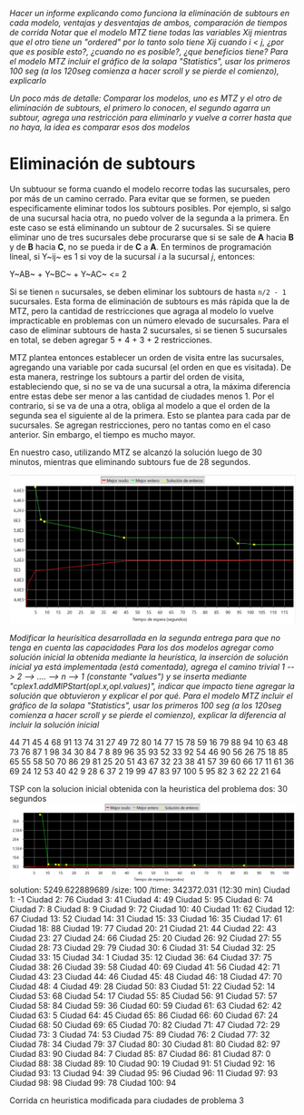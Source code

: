 _Hacer un informe explicando como funciona la eliminación de subtours en cada modelo, ventajas y desventajas de ambos, comparación de tiempos de corrida
Notar que el modelo MTZ tiene todas las variables Xij mientras que el otro tiene un "ordered" por lo tanto solo tiene Xij cuando i < j, ¿por que es posible esto?, ¿cuando no es posible?, ¿que beneficios tiene?
Para el modelo MTZ incluir el gráfico de la solapa "Statistics", usar los primeros 100 seg (a los 120seg comienza a hacer scroll y se pierde el comienzo), explicarlo_

_Un poco más de detalle: Comparar los modelos, uno es MTZ y el otro de eliminación de subtours, el primero lo conocen, el segundo agarra un subtour, agrega una restricción para eliminarlo y vuelve a correr hasta que no haya, la idea es comparar esos dos modelos_

# Eliminación de subtours 

Un subtuour se forma cuando el modelo recorre todas las sucursales, pero por más de un camino cerrado. Para evitar que se formen, se pueden especificamente eliminar todos los subtours posibles. Por ejemplo, si salgo de una sucursal hacia otra, no puedo volver de la segunda a la primera. En este caso se está eliminando un subtour de 2 sucursales. Si se quiere eliminar uno de tres sucursales debe procurarse que si se sale de **A** hacia **B** y de **B** hacia **C**, no se pueda ir de **C** a **A**. En terminos de programación lineal, si Y~ij~ es 1 si voy de la sucursal _i_ a la sucursal _j_, entonces:

Y~AB~ + Y~BC~ + Y~AC~ <= 2

Si se tienen `n` sucursales, se deben eliminar los subtours de hasta `n/2 - 1` sucursales. Esta forma de eliminación de subtours es más rápida que la de MTZ, pero la cantidad de restricciones que agraga al modelo lo vuelve impracticable en problemas con un número elevado de sucursales. Para el caso de eliminar subtours de hasta 2 sucursales, si se tienen 5 sucursales en total, se deben agregar 5 + 4 + 3 + 2 restricciones.

MTZ plantea entonces establecer un orden de visita entre las sucursales, agregando una variable por cada sucursal (el orden en que es visitada). De esta manera, restringe los subtours a partir del orden de visita, estableciendo que, si no se va de una sucursal a otra, la máxima diferencia entre estas debe ser menor a las cantidad de ciudades menos 1. Por el contrario, si se va de una a otra, obliga al modelo a que el orden de la segunda sea el siguiente al de la primera. Esto se plantea para cada par de sucursales. Se agregan restricciones, pero no tantas como en el caso anterior. Sin embargo, el tiempo es mucho mayor.

En nuestro caso, utilizando MTZ se alcanzó la solución luego de 30 minutos, mientras que eliminando subtours fue de 28 segundos.

![Modelo MTZ](<statisticsMTZ.jpg>)



_Modificar la heurísitica desarrollada en la segunda entrega para que no tenga en cuenta las capacidades
Para los dos modelos agregar como solución inicial la obtenida mediante la heurística, la inserción de solución inicial ya está implementada (está comentada), agrega el camino trivial 1 --> 2 --> .... --> n --> 1 (constante "values") y se inserta mediante "cplex1.addMIPStart(opl.x,opl.values)", indicar que impacto tiene agregar la solución que obtuvieron y explicar el por qué.
Para el modelo MTZ incluir el gráfico de la solapa "Statistics", usar los primeros 100 seg (a los 120seg comienza a hacer scroll y se pierde el comienzo), explicar la diferencia al incluir la solución inicial_

44 71 45 4 68 91 13 74 31 27 49 72 80 14 77 15 78 59 16 79 88 94 10 63 48 73 76 87 1 98 34 30 84 7 8 89 96 35 93 52 33 92 54 46 90 56 26 75 18 85 65 55 58 50 70 86 29 81 25 20 51 43 67 32 23 38 41 57 39 60 66 17 11 61 36 69 24 12 53 40 42 9 28 6 37 2 19 99 47 83 97 100 5 95 82 3 62 22 21 64


TSP con la solucion inicial obtenida con la heuristica del problema dos: 30 segundos
![Alt text](statisticsMTZConInicial.png)
solution: 5249.622889689 /size: 100 /time: 342372.031 (12:30 min)
Ciudad 1: -1
Ciudad 2: 76
Ciudad 3: 41
Ciudad 4: 49
Ciudad 5: 95
Ciudad 6: 74
Ciudad 7: 8
Ciudad 8: 9
Ciudad 9: 72
Ciudad 10: 40
Ciudad 11: 62
Ciudad 12: 67
Ciudad 13: 52
Ciudad 14: 31
Ciudad 15: 33
Ciudad 16: 35
Ciudad 17: 61
Ciudad 18: 88
Ciudad 19: 77
Ciudad 20: 21
Ciudad 21: 44
Ciudad 22: 43
Ciudad 23: 27
Ciudad 24: 66
Ciudad 25: 20
Ciudad 26: 92
Ciudad 27: 55
Ciudad 28: 73
Ciudad 29: 79
Ciudad 30: 6
Ciudad 31: 54
Ciudad 32: 25
Ciudad 33: 15
Ciudad 34: 1
Ciudad 35: 12
Ciudad 36: 64
Ciudad 37: 75
Ciudad 38: 26
Ciudad 39: 58
Ciudad 40: 69
Ciudad 41: 56
Ciudad 42: 71
Ciudad 43: 23
Ciudad 44: 46
Ciudad 45: 48
Ciudad 46: 18
Ciudad 47: 70
Ciudad 48: 4
Ciudad 49: 28
Ciudad 50: 83
Ciudad 51: 22
Ciudad 52: 14
Ciudad 53: 68
Ciudad 54: 17
Ciudad 55: 85
Ciudad 56: 91
Ciudad 57: 57
Ciudad 58: 84
Ciudad 59: 36
Ciudad 60: 59
Ciudad 61: 63
Ciudad 62: 42
Ciudad 63: 5
Ciudad 64: 45
Ciudad 65: 86
Ciudad 66: 60
Ciudad 67: 24
Ciudad 68: 50
Ciudad 69: 65
Ciudad 70: 82
Ciudad 71: 47
Ciudad 72: 29
Ciudad 73: 3
Ciudad 74: 53
Ciudad 75: 89
Ciudad 76: 2
Ciudad 77: 32
Ciudad 78: 34
Ciudad 79: 37
Ciudad 80: 30
Ciudad 81: 80
Ciudad 82: 97
Ciudad 83: 90
Ciudad 84: 7
Ciudad 85: 87
Ciudad 86: 81
Ciudad 87: 0
Ciudad 88: 38
Ciudad 89: 10
Ciudad 90: 19
Ciudad 91: 51
Ciudad 92: 16
Ciudad 93: 13
Ciudad 94: 39
Ciudad 95: 96
Ciudad 96: 11
Ciudad 97: 93
Ciudad 98: 98
Ciudad 99: 78
Ciudad 100: 94


Corrida cn heuristica modificada para ciudades de problema 3
